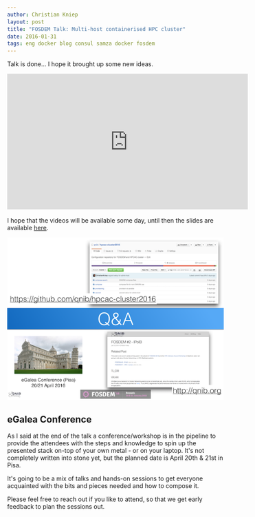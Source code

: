 ```yaml
---
author: Christian Kniep
layout: post
title: "FOSDEM Talk: Multi-host containerised HPC cluster"
date: 2016-01-31
tags: eng docker blog consul samza docker fosdem
---
```


Talk is done... I hope it brought up some new ideas. 

<iframe width="560" height="315" src="https://www.youtube.com/embed/mKM8GrBn5gg" frameborder="0" allowfullscreen></iframe>

I hope that the videos will be available some day, until then the slides are available [here](/data/2016-01-31_FOSDEM/FOSDEM2016_Kniep_DockerHPCCluster.pdf).

![](/pics/2016-01-31/fosdem_slides.png)

## eGalea Conference

As I said at the end of the talk a conference/workshop is in the pipeline to provide the attendees with the steps and knowledge to spin up the presented stack on-top of your own metal - or on your laptop. It's not completely written into stone yet, but the planned date is April 20th & 21st in Pisa.

It's going to be a mix of talks and hands-on sessions to get everyone acquainted with the bits and pieces needed and how to compose it.

Please feel free to reach out if you like to attend, so that we get early feedback to plan the sessions out.
 